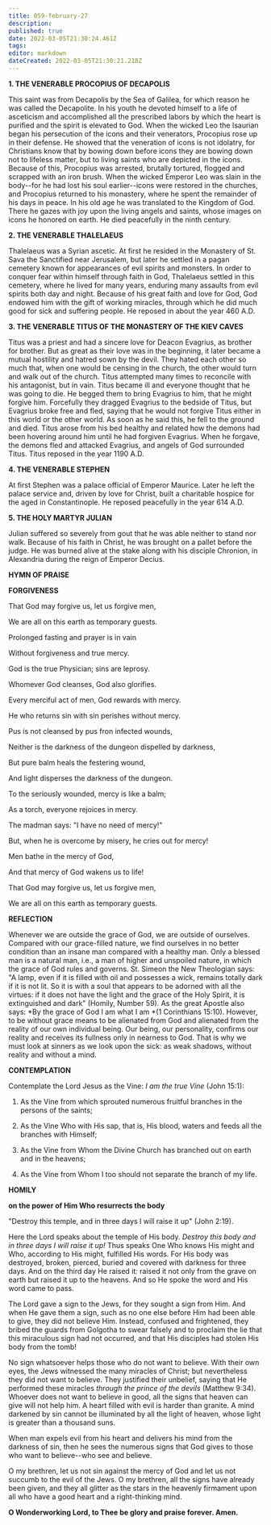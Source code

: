 ```yaml
---
title: 059-february-27
description: 
published: true
date: 2022-03-05T21:30:24.461Z
tags: 
editor: markdown
dateCreated: 2022-03-05T21:30:21.218Z
---
```


**1. THE VENERABLE PROCOPIUS OF DECAPOLIS**

This saint was from Decapolis by the Sea of Galilea, for which reason he was called the Decapolite. In his youth he devoted himself to a life of asceticism and accomplished all the prescribed labors by which the heart is purified and the spirit is elevated to God. When the wicked Leo the Isaurian began his persecution of the icons and their venerators, Procopius rose up in their defense. He showed that the veneration of icons is not idolatry, for Christians know that by bowing down before icons they are bowing down not to lifeless matter, but to living saints who are depicted in the icons. Because of this, Procopius was arrested, brutally tortured, flogged and scrapped with an iron brush. When the wicked Emperor Leo was slain in the body--for he had lost his soul earlier--icons were restored in the churches, and Procopius returned to his monastery, where he spent the remainder of his days in peace. In his old age he was translated to the Kingdom of God. There he gazes with joy upon the living angels and saints, whose images on icons he honored on earth. He died peacefully in the ninth century.

**2. THE VENERABLE THALELAEUS**

Thalelaeus was a Syrian ascetic. At first he resided in the Monastery of St. Sava the Sanctified near Jerusalem, but later he settled in a pagan cemetery known for appearances of evil spirits and monsters. In order to conquer fear within himself through faith in God, Thalelaeus settled in this cemetery, where he lived for many years, enduring many assaults from evil spirits both day and night. Because of his great faith and love for God, God endowed him with the gift of working miracles, through which he did much good for sick and suffering people. He reposed in about the year 460 A.D.

**3. THE VENERABLE TITUS OF THE MONASTERY OF THE KIEV CAVES**

Titus was a priest and had a sincere love for Deacon Evagrius, as brother for brother. But as great as their love was in the beginning, it later became a mutual hostility and hatred sown by the devil. They hated each other so much that, when one would be censing in the church, the other would turn and walk out of the church. Titus attempted many times to reconcile with his antagonist, but in vain. Titus became ill and everyone thought that he was going to die. He begged them to bring Evagrius to him, that he might forgive him. Forcefully they dragged Evagrius to the bedside of Titus, but Evagrius broke free and fled, saying that he would not forgive Titus either in this world or the other world. As soon as he said this, he fell to the ground and died. Titus arose from his bed healthy and related how the demons had been hovering around him until he had forgiven Evagrius. When he forgave, the demons fled and attacked Evagrius, and angels of God surrounded Titus. Titus reposed in the year 1190 A.D.

**4. THE VENERABLE STEPHEN**

At first Stephen was a palace official of Emperor Maurice. Later he left the palace service and, driven by love for Christ, built a charitable hospice for the aged in Constantinople. He reposed peacefully in the year 614 A.D.

**5. THE HOLY MARTYR JULIAN**

Julian suffered so severely from gout that he was able neither to stand nor walk. Because of his faith in Christ, he was brought on a pallet before the judge. He was burned alive at the stake along with his disciple Chronion, in Alexandria during the reign of Emperor Decius.



**HYMN OF PRAISE**

**FORGIVENESS**

That God may forgive us, let us forgive men,

We are all on this earth as temporary guests.

Prolonged fasting and prayer is in vain

Without forgiveness and true mercy.

God is the true Physician; sins are leprosy.

Whomever God cleanses, God also glorifies.

Every merciful act of men, God rewards with mercy.

He who returns sin with sin perishes without mercy.

Pus is not cleansed by pus fron infected wounds,

Neither is the darkness of the dungeon dispelled by darkness,

But pure balm heals the festering wound,

And light disperses the darkness of the dungeon.

To the seriously wounded, mercy is like a balm;

As a torch, everyone rejoices in mercy.

The madman says: "I have no need of mercy!"

But, when he is overcome by misery, he cries out for mercy!

Men bathe in the mercy of God,

And that mercy of God wakens us to life!

That God may forgive us, let us forgive men,

We are all on this earth as temporary guests.



**REFLECTION**

Whenever we are outside the grace of God, we are outside of ourselves. Compared with our grace-filled nature, we find ourselves in no better condition than an insane man compared with a healthy man. Only a blessed man is a natural man, i.e., a man of higher and unspoiled nature, in which the grace of God rules and governs. St. Simeon the New Theologian says: "A lamp, even if it is filled with oil and possesses a wick, remains totally dark if it is not lit. So it is with a soul that appears to be adorned with all the virtues: if it does not have the light and the grace of the Holy Spirit, it is extinguished and dark" (Homily, Number 59). As the great Apostle also says: *By the grace of God I am what I am *(1 Corinthians 15:10). However, to be without grace means to be alienated from God and alienated from the reality of our own individual being. Our being, our personality, confirms our reality and receives its fullness only in nearness to God. That is why we must look at sinners as we look upon the sick: as weak shadows, without reality and without a mind.



**CONTEMPLATION**

Contemplate the Lord Jesus as the Vine: *I am the true Vine* (John 15:1):

1.  As the Vine from which sprouted numerous fruitful branches in the persons of the saints;

1.  As the Vine Who with His sap, that is, His blood, waters and feeds all the branches with Himself;

1.  As the Vine from Whom the Divine Church has branched out on earth and in the heavens;

1.  As the Vine from Whom I too should not separate the branch of my life.



**HOMILY**

**on the power of Him Who resurrects the body**

"Destroy this temple, and in three days I will raise it up" (John 2:19).

Here the Lord speaks about the temple of His body. *Destroy this body and in three days I will raise it up!* Thus speaks One Who knows His might and Who, according to His might, fulfilled His words. For His body was destroyed, broken, pierced, buried and covered with darkness for three days. And on the third day He raised it: raised it not only from the grave on earth but raised it up to the heavens. And so He spoke the word and His word came to pass.

The Lord gave a sign to the Jews, for they sought a sign from Him. And when He gave them a sign, such as no one else before Him had been able to give, they did not believe Him. Instead, confused and frightened, they bribed the guards from Golgotha to swear falsely and to proclaim the lie that this miraculous sign had not occurred, and that His disciples had stolen His body from the tomb!

No sign whatsoever helps those who do not want to believe. With their own eyes, the Jews witnessed the many miracles of Christ; but nevertheless they did not want to believe. They justified their unbelief, saying that He performed these miracles *through the prince of the devils* (Matthew 9:34). Whoever does not want to believe in good, all the signs that heaven can give will not help him. A heart filled with evil is harder than granite. A mind darkened by sin cannot be illuminated by all the light of heaven, whose light is greater than a thousand suns.

When man expels evil from his heart and delivers his mind from the darkness of sin, then he sees the numerous signs that God gives to those who want to believe--who see and believe.

O my brethren, let us not sin against the mercy of God and let us not succumb to the evil of the Jews. O my brethren, all the signs have already been given, and they all glitter as the stars in the heavenly firmament upon all who have a good heart and a right-thinking mind.

**O Wonderworking Lord, to Thee be glory and praise forever. Amen.**

  

